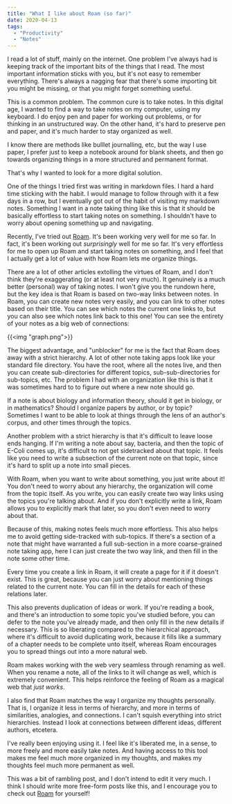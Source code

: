 ```yaml
---
title: "What I like about Roam (so far)"
date: 2020-04-13
tags:
  - "Productivity"
  - "Notes"
---
```


I read a lot of stuff, mainly on the internet. One problem I've always had is keeping track
of the important bits of the things that I read. The most important information sticks with
you, but it's not easy to remember everything. There's always a nagging fear that there's some
importing bit you might be missing, or that you might forget something useful.
<!--more-->

This is a common problem. The common cure is to take notes. In this digital age, I wanted to
find a way to take notes on my computer, using my keyboard. I do enjoy pen and paper for
working out problems, or for thinking in an unstructured way. On the other hand, it's hard
to preserve pen and paper, and it's much harder to stay organized as well.

I know there are methods like bulllet journalling, etc, but the way I use paper, I prefer just
to keep a notebook around for blank sheets, and then go towards organizing things in a more
structured and permanent format.

That's why I wanted to look for a more digital solution.

One of the things I tried first was writing in markdown files. I hard a hard time sticking
with the habit. I would manage to follow through with it a few days in a row, but I eventually
got out of the habit of visiting my markdown notes. Something I want in a note taking thing like
this is that it should be basically effortless to start taking notes on something. I shouldn't
have to worry about opening something up and navigating.

Recently, I've tried out [Roam](roamresearch.com/). It's been working very well for me so far.
In fact, it's been working out *surprisingly* well for me so far. It's very effortless for me
to open up Roam and start taking notes on something, and I feel that I actually get a lot of
value with how Roam lets me organize things.

There are a lot of other articles extolling the virtues of Roam, and I don't think they're exaggerating
(or at least not very much). It genuinely is a much better (personal) way of taking notes.
I won't give you the rundown here, but the key idea is that Roam is based on two-way links between notes.
In Roam, you can create new notes very easily, and you can link to other notes based on their title.
You can see which notes the current one links to, but you can also see which notes link back to this one!
You can see the entirety of your notes as a big web of connections:

{{<img "graph.png">}}

The biggest advantage, and "unblocker" for me is the fact that Roam does away with a strict hierarchy.
A lot of other note taking apps look like your standard file directory. You have the root,
where all the notes live, and then you can create sub-directories for different topics, sub-sub-directories
for sub-topics, etc. The problem I had with an organization like this is that it was sometimes hard to
to figure out where a new note should go.

If a note is about biology and information theory, should it get in biology, or in mathematics?
Should I organize papers by author, or by topic? Sometimes I want to be able to look at things through
the lens of an author's corpus, and other times through the topics.

Another problem with a strict hierarchy is that it's difficult to leave loose ends hanging.
If I'm writing a note about say, bacteria, and then the topic of E-Coli comes up, it's difficult
to not get sidetracked about that topic. It feels like you need to write a subsection of the current
note on that topic, since it's hard to split up a note into small pieces.

With Roam, when you want to write about something, you just write about it! You don't need to worry
about any hierarchy, the organization will come from the topic itself. As you write, you can
easily create two way links using the topics you're talking about. And if you don't explicitly
write a link, Roam allows you to explicitly mark that later, so you don't even need to worry about that.

Because of this, making notes feels much more effortless. This also helps me to avoid getting
side-tracked with sub-topics. If there's a section of a note that might have warranted a full
sub-section in a more coarse-grained note taking app, here I can just create the two way link,
and then fill in the note some other time.

Every time you create a link in Roam, it will create a page for it if it doesn't exist. This is
great, because you can just worry about mentioning things related to the current note. You can fill
in the details for each of these relations later.

This also prevents duplication of ideas or work. If you're reading a book, and there's an introduction
to some topic you've studied before, you can defer to the note you've already made, and then only
fill in the new details if necessary. This is so liberating compared to the hierarchical approach,
where it's difficult to avoid duplicating work, because it fills like a summary of a chapter needs
to be complete unto itself, whereas Roam encourages you to spread things out into a more natural
web.

Roam makes working with the web very seamless through renaming as well. When you rename a note,
all of the links to it will change as well, which is extremely convenient. This helps reinforce
the feeling of Roam as a magical web that *just works*.

I also find that Roam matches the way I organize my thoughts personally. That is, I organize
it less in terms of hierarchy, and more in terms of similarities, analogies, and connections.
I can't squish everything into strict hierarchies. Instead I look at connections between different
ideas, different authors, etcetera.

I've really been enjoying using it. I feel like it's liberated me, in a sense, to more freely
and more easily take notes. And having access to this tool makes me feel much more organized
in my thoughts, and makes my thoughts feel much more permanent as well.

This was a bit of rambling post, and I don't intend to edit it very much. I think I should write
more free-form posts like this, and I encourage you to check out [Roam](roamresearch.com)
for yourself!

